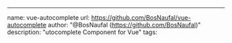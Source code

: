 ---
name: vue-autocomplete
url: https://github.com/BosNaufal/vue-autocomplete
author: "@BosNaufal (https://github.com/BosNaufal)"
description: "utocomplete Component for Vue"
tags: